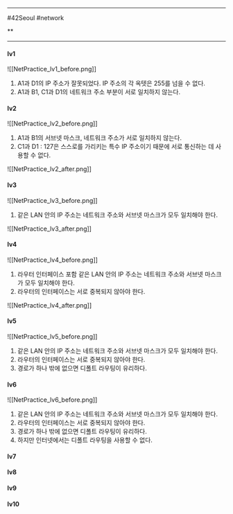 
---

#42Seoul #network 

**

---

#### lv1

![[NetPractice_lv1_before.png]]

1. A1과 D1의 IP 주소가 잘못되었다. IP 주소의 각 옥텟은 255를 넘을 수 없다.
2. A1과 B1, C1과 D1의 네트워크 주소 부분이 서로 일치하지 않는다.

#### lv2

![[NetPractice_lv2_before.png]]

1. A1과 B1의 서브넷 마스크, 네트워크 주소가 서로 일치하지 않는다.
2. C1과 D1 : 127은 스스로를 가리키는 특수 IP 주소이기 때문에 서로 통신하는 데 사용할 수 없다.

![[NetPractice_lv2_after.png]]

#### lv3

![[NetPractice_lv3_before.png]]

1. 같은 LAN 안의 IP 주소는 네트워크 주소와 서브넷 마스크가 모두 일치해야 한다.

![[NetPractice_lv3_after.png]]

#### lv4

![[NetPractice_lv4_before.png]]

1. 라우터 인터페이스 포함 같은 LAN 안의 IP 주소는 네트워크 주소와 서브넷 마스크가 모두 일치해야 한다.
2. 라우터의 인터페이스는 서로 중복되지 않아야 한다.

![[NetPractice_lv4_after.png]]

#### lv5

![[NetPractice_lv5_before.png]]

1. 같은 LAN 안의 IP 주소는 네트워크 주소와 서브넷 마스크가 모두 일치해야 한다.
2. 라우터의 인터페이스는 서로 중복되지 않아야 한다.
3. 경로가 하나 밖에 없으면 디폴트 라우팅이 유리하다.

#### lv6

![[NetPractice_lv6_before.png]]

1. 같은 LAN 안의 IP 주소는 네트워크 주소와 서브넷 마스크가 모두 일치해야 한다.
2. 라우터의 인터페이스는 서로 중복되지 않아야 한다.
3. 경로가 하나 밖에 없으면 디폴트 라우팅이 유리하다.
4. 하지만 인터넷에서는 디폴트 라우팅을 사용할 수 없다.

#### lv7




#### lv8




#### lv9




#### lv10
